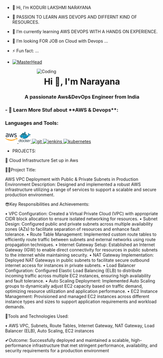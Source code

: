 - 👋 Hi, I’m KODURI LAKSHMI NARAYANA
- 👀 PASSION TO LEARN AWS DEVOPS AND DIFFERNT KIND OF RESOURCES.
- 🌱 I’m currently learning AWS DEVOPS WITH A HANDS ON EXPERIENCE.
- 💞️ I’m looking FOR JOB on Cloud with Devops ...
- ⚡ Fun fact: ...

- [![MasterHead](https://www.veracode.com/sites/default/files/2021-02/hackergames-hero-main.jpg)](https://codegrills.in)

<img align="right" alt="Coding" width="400" src="https://media.tenor.com/rePDfDWO3XoAAAAd/hacking.gif">
<h1 align="center">Hi 👋, I'm Narayana</h1>
<h3 align="center">A passionate Aws&DevOps Engineer from India</h3>
<h3 align="left">- 💬 Learn More Stuf about **AWS & Devops**:</h3>
<p align="left">
</p>
<h3 align="left">Languages and Tools:</h3>
<p align="left"> <a href="https://aws.amazon.com" target="_blank" rel="noreferrer"> <img src="https://raw.githubusercontent.com/devicons/devicon/master/icons/amazonwebservices/amazonwebservices-original-wordmark.svg" alt="aws" width="40" height="40"/> </a> <a href="https://www.docker.com/" target="_blank" rel="noreferrer"> <img src="https://raw.githubusercontent.com/devicons/devicon/master/icons/docker/docker-original-wordmark.svg" alt="docker" width="40" height="40"/> </a> <a href="https://git-scm.com/" target="_blank" rel="noreferrer"> <img src="https://www.vectorlogo.zone/logos/git-scm/git-scm-icon.svg" alt="git" width="40" height="40"/> </a> <a href="https://www.jenkins.io" target="_blank" rel="noreferrer"> <img src="https://www.vectorlogo.zone/logos/jenkins/jenkins-icon.svg" alt="jenkins" width="40" height="40"/> </a> <a href="https://kubernetes.io" target="_blank" rel="noreferrer"> <img src="https://www.vectorlogo.zone/logos/kubernetes/kubernetes-icon.svg" alt="kubernetes" width="40" height="40"/> </a> </p>



- PROJECTS: 

👀	Cloud Infrastructure Set up in Aws

🤷‍♂️Project Title:

AWS VPC Deployment with Public & Private Subnets in Production Environment
Description: Designed and implemented a robust AWS infrastructure utilizing a range of services to support a scalable and secure production environment.


😎Key Responsibilities and Achievements:

•	VPC Configuration: Created a Virtual Private Cloud (VPC) with appropriate CIDR block allocation to ensure isolated networking for resources.
•	Subnet Design: Configured public and private subnets across multiple availability zones (AZs) to facilitate separation of resources and enhance fault tolerance.
•	Route Table Management: Implemented custom route tables to efficiently route traffic between subnets and external networks using route propagation techniques.
•	Internet Gateway Setup: Established an Internet Gateway (IGW) to enable direct connectivity for resources in public subnets to the internet while maintaining security.
•	NAT Gateway Implementation: Deployed NAT Gateways in public subnets to facilitate secure outbound internet access for instances in private subnets.
•	Load Balancer Configuration: Configured Elastic Load Balancing (ELB) to distribute incoming traffic across multiple EC2 instances, ensuring high availability and fault tolerance.
•	Auto Scaling Deployment: Implemented Auto Scaling groups to dynamically adjust EC2 capacity based on traffic demand, optimizing resource utilization and application performance.
•	EC2 Instance Management: Provisioned and managed EC2 instances across different instance types and sizes to support application requirements and workload demands.


🤖Tools and Technologies Used:

•	AWS VPC, Subnets, Route Tables, Internet Gateway, NAT Gateway, Load Balancer (ELB), Auto Scaling, EC2 instances

✔Outcome:
Successfully deployed and maintained a scalable, high-performance infrastructure that met stringent performance, availability, and security requirements for a production environment



